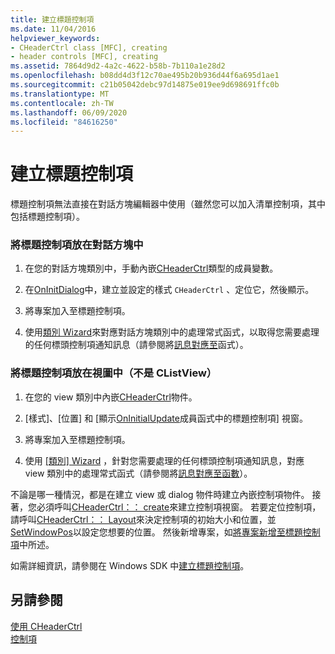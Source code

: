 ```yaml
---
title: 建立標題控制項
ms.date: 11/04/2016
helpviewer_keywords:
- CHeaderCtrl class [MFC], creating
- header controls [MFC], creating
ms.assetid: 7864d9d2-4a2c-4622-b58b-7b110a1e28d2
ms.openlocfilehash: b08dd4d3f12c70ae495b20b936d44f6a695d1ae1
ms.sourcegitcommit: c21b05042debc97d14875e019ee9d698691ffc0b
ms.translationtype: MT
ms.contentlocale: zh-TW
ms.lasthandoff: 06/09/2020
ms.locfileid: "84616250"
---
```

# <a name="creating-the-header-control"></a>建立標題控制項

標題控制項無法直接在對話方塊編輯器中使用（雖然您可以加入清單控制項，其中包括標題控制項）。

### <a name="to-put-a-header-control-in-a-dialog-box"></a>將標題控制項放在對話方塊中

1. 在您的對話方塊類別中，手動內嵌[CHeaderCtrl](reference/cheaderctrl-class.md)類型的成員變數。

1. 在[OnInitDialog](reference/cdialog-class.md#oninitdialog)中，建立並設定的樣式 `CHeaderCtrl` 、定位它，然後顯示。

1. 將專案加入至標題控制項。

1. 使用[類別 Wizard](reference/mfc-class-wizard.md)來對應對話方塊類別中的處理常式函式，以取得您需要處理的任何標頭控制項通知訊息（請參閱將[訊息對應至](reference/mapping-messages-to-functions.md)函式）。

### <a name="to-put-a-header-control-in-a-view-not-a-clistview"></a>將標題控制項放在視圖中（不是 CListView）

1. 在您的 view 類別中內嵌[CHeaderCtrl](reference/cheaderctrl-class.md)物件。

1. [樣式]、[位置] 和 [顯示[OnInitialUpdate](reference/cview-class.md#oninitialupdate)成員函式中的標題控制項] 視窗。

1. 將專案加入至標題控制項。

1. 使用 [[類別] Wizard](reference/mfc-class-wizard.md) ，針對您需要處理的任何標頭控制項通知訊息，對應 view 類別中的處理常式函式（請參閱將[訊息對應至函數](reference/mapping-messages-to-functions.md)）。

不論是哪一種情況，都是在建立 view 或 dialog 物件時建立內嵌控制項物件。 接著，您必須呼叫[CHeaderCtrl：： create](reference/cheaderctrl-class.md#create)來建立控制項視窗。 若要定位控制項，請呼叫[CHeaderCtrl：： Layout](reference/cheaderctrl-class.md#layout)來決定控制項的初始大小和位置，並[SetWindowPos](reference/cwnd-class.md#setwindowpos)以設定您想要的位置。 然後新增專案，如[將專案新增至標題控制項](adding-items-to-the-header-control.md)中所述。

如需詳細資訊，請參閱在 Windows SDK 中[建立標題控制項](/windows/win32/Controls/header-controls)。

## <a name="see-also"></a>另請參閱

[使用 CHeaderCtrl](using-cheaderctrl.md)<br/>
[控制項](controls-mfc.md)
